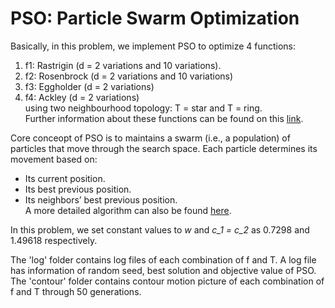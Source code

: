 # PSO: Particle Swarm Optimization

Basically, in this problem, we implement PSO to optimize 4 functions:
1. f1: Rastrigin (d = 2 variations and 10 variations).
2. f2: Rosenbrock (d = 2 variations and 10 variations)
3. f3: Eggholder (d = 2 variations)
4. f4: Ackley (d = 2 variations) \
using two neighbourhood topology: T = star and T = ring.\
Further information about these functions can be found on this [link](https://en.wikipedia.org/wiki/Test_functions_for_optimization).

Core conceopt of PSO is to maintains a swarm (i.e., a population) of particles that move through the search space. Each particle determines its movement based on:
* Its current position.
* Its best previous position.
* Its neighbors’ best previous position. \
A more detailed algorithm can also be found [here](https://en.wikipedia.org/wiki/Particle_swarm_optimization#Algorithm).

In this problem, we set constant values to *w* and *c_1 = c_2* as 0.7298 and 1.49618 respectively.

The 'log' folder contains log files of each combination of f and T. A log file has information of random seed, best solution and objective value of PSO.\
The 'contour' folder contains contour motion picture of each combination of f and T through 50 generations.

